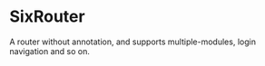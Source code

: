 # SixRouter
A router without annotation, and supports multiple-modules, login navigation and so on.
